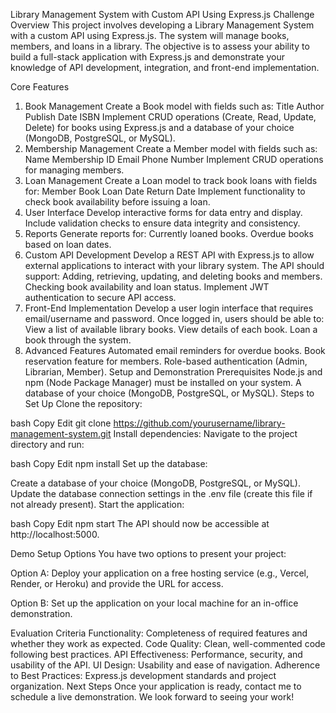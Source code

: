 Library Management System with Custom API Using Express.js
Challenge Overview
This project involves developing a Library Management System with a custom API using Express.js. The system will manage books, members, and loans in a library. The objective is to assess your ability to build a full-stack application with Express.js and demonstrate your knowledge of API development, integration, and front-end implementation.

Core Features
1. Book Management
Create a Book model with fields such as:
Title
Author
Publish Date
ISBN
Implement CRUD operations (Create, Read, Update, Delete) for books using Express.js and a database of your choice (MongoDB, PostgreSQL, or MySQL).
2. Membership Management
Create a Member model with fields such as:
Name
Membership ID
Email
Phone Number
Implement CRUD operations for managing members.
3. Loan Management
Create a Loan model to track book loans with fields for:
Member
Book
Loan Date
Return Date
Implement functionality to check book availability before issuing a loan.
4. User Interface
Develop interactive forms for data entry and display.
Include validation checks to ensure data integrity and consistency.
5. Reports
Generate reports for:
Currently loaned books.
Overdue books based on loan dates.
6. Custom API Development
Develop a REST API with Express.js to allow external applications to interact with your library system.
The API should support:
Adding, retrieving, updating, and deleting books and members.
Checking book availability and loan status.
Implement JWT authentication to secure API access.
7. Front-End Implementation
Develop a user login interface that requires email/username and password.
Once logged in, users should be able to:
View a list of available library books.
View details of each book.
Loan a book through the system.
8. Advanced Features
Automated email reminders for overdue books.
Book reservation feature for members.
Role-based authentication (Admin, Librarian, Member).
Setup and Demonstration
Prerequisites
Node.js and npm (Node Package Manager) must be installed on your system.
A database of your choice (MongoDB, PostgreSQL, or MySQL).
Steps to Set Up
Clone the repository:

bash
Copy
Edit
git clone https://github.com/yourusername/library-management-system.git
Install dependencies: Navigate to the project directory and run:

bash
Copy
Edit
npm install
Set up the database:

Create a database of your choice (MongoDB, PostgreSQL, or MySQL).
Update the database connection settings in the .env file (create this file if not already present).
Start the application:

bash
Copy
Edit
npm start
The API should now be accessible at http://localhost:5000.

Demo Setup Options
You have two options to present your project:

Option A: Deploy your application on a free hosting service (e.g., Vercel, Render, or Heroku) and provide the URL for access.

Option B: Set up the application on your local machine for an in-office demonstration.

Evaluation Criteria
Functionality: Completeness of required features and whether they work as expected.
Code Quality: Clean, well-commented code following best practices.
API Effectiveness: Performance, security, and usability of the API.
UI Design: Usability and ease of navigation.
Adherence to Best Practices: Express.js development standards and project organization.
Next Steps
Once your application is ready, contact me to schedule a live demonstration. We look forward to seeing your work!

